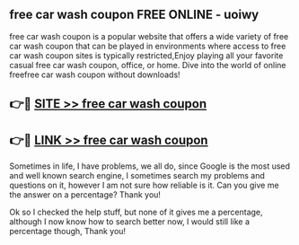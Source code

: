 ## free car wash coupon FREE ONLINE - uoiwy

free car wash coupon is a popular website that offers a wide variety of free car wash coupon that can be played in environments where access to free car wash coupon sites is typically restricted,Enjoy playing all your favorite casual free car wash coupon, office, or home. Dive into the world of online freefree car wash coupon without downloads!

## 👉🔴 [SITE >> free car wash coupon](http://news.freeplayer.one?title=free_car_wash_coupon&ref=FRRE)

## 👉🔴 [LINK >> free car wash coupon](http://news.freeplayer.one?title=free_car_wash_coupon&ref=FREE)

Sometimes in life, I have problems, we all do, since Google is the most used and well known search engine, I sometimes search my problems and questions on it, however I am not sure how reliable is it. Can you give me the answer on a percentage? Thank you!

Ok so I checked the help stuff, but none of it gives me a percentage, although I now know how to search better now, I would still like a percentage though, Thank you!